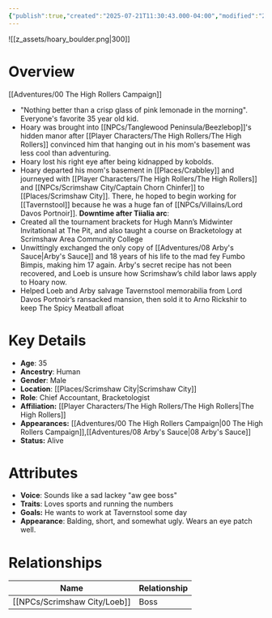 ```yaml
---
{"publish":true,"created":"2025-07-21T11:30:43.000-04:00","modified":"2025-10-17T10:18:53.638-04:00","cssclasses":""}
---
```


![[z_assets/hoary_boulder.png|300]]

# Overview
[[Adventures/00 The High Rollers Campaign]]
- "Nothing better than a crisp glass of pink lemonade in the morning". Everyone's favorite 35 year old kid.
- Hoary was brought into [[NPCs/Tanglewood Peninsula/Beezlebop]]'s hidden manor after [[Player Characters/The High Rollers/The High Rollers]] convinced him that hanging out in his mom's basement was less cool than adventuring.
- Hoary lost his right eye after being kidnapped by kobolds.
- Hoary departed his mom's basement in [[Places/Crabbley]] and journeyed with [[Player Characters/The High Rollers/The High Rollers]] and [[NPCs/Scrimshaw City/Captain Chorn Chinfer]] to [[Places/Scrimshaw City]]. There, he hoped to begin working for [[Tavernstool]] because he was a huge fan of [[NPCs/Villains/Lord Davos Portnoir]].
**Downtime after Tiialia arc**:
- Created all the tournament brackets for Hugh Mann’s Midwinter Invitational at The Pit, and also taught a course on Bracketology at Scrimshaw Area Community College
- Unwittingly exchanged the only copy of [[Adventures/08 Arby's Sauce\|Arby's Sauce]] and 18 years of his life to the mad fey Fumbo Bimpis, making him 17 again. Arby's secret recipe has not been recovered, and Loeb is unsure how Scrimshaw’s child labor laws apply to Hoary now.
- Helped Loeb and Arby salvage Tavernstool memorabilia from Lord Davos Portnoir’s ransacked mansion, then sold it to Arno Rickshir to keep The Spicy Meatball afloat

# Key Details
- **Age**: 35
- **Ancestry**: Human
- **Gender**: Male
- **Location**: [[Places/Scrimshaw City\|Scrimshaw City]]
- **Role**: Chief Accountant, Bracketologist
- **Affiliation:** [[Player Characters/The High Rollers/The High Rollers\|The High Rollers]]
- **Appearances:** [[Adventures/00 The High Rollers Campaign\|00 The High Rollers Campaign]],[[Adventures/08 Arby's Sauce\|08 Arby's Sauce]]
- **Status:** Alive

# Attributes
- **Voice**: Sounds like a sad lackey "aw gee boss"
- **Traits**: Loves sports and running the numbers
- **Goals:** He wants to work at Tavernstool some day
- **Appearance**: Balding, short, and somewhat ugly. Wears an eye patch well.

# Relationships

| Name     | Relationship |
| -------- | ------------ |
| [[NPCs/Scrimshaw City/Loeb]] | Boss         |
